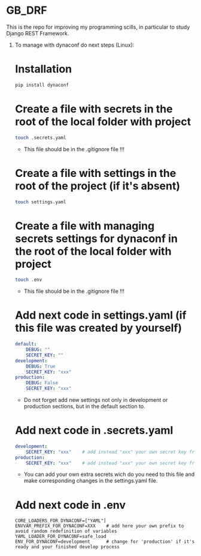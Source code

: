 # GB_DRF 
This is the repo for improving my programming scills, in particular to study Django REST Framework.

1. To manage with dynaconf do next steps (Linux):
   # Installation
     ```bash
     pip install dynaconf
     ```
   # Create a file with secrets in the root of the local folder with project
     ```bash
     touch .secrets.yaml
     ```
     * This file should be in the .gitignore file !!!
   # Create a file with settings in the root of the project (if it's absent)
     ```bash
     touch settings.yaml
     ```
   # Create a file with managing secrets settings for dynaconf in the root of the local folder with project
     ```bash
     touch .env
     ```
     * This file should be in the .gitignore file !!!
   # Add next code in settings.yaml (if this file was created by yourself)
     ```yaml
     default:
         DEBUG: ""
         SECRET_KEY: ""
     development:
         DEBUG: True
         SECRET_KEY: "xxx"
     production:
         DEBUG: False
         SECRET_KEY: "xxx"
     ```
     * Do not forget add new settings not only in development or production sections, but in the default section to.
   # Add next code in .secrets.yaml
     ```yaml
     development:
         SECRET_KEY: "xxx"    # add instead "xxx" your own secret key from django project settings
     production:
         SECRET_KEY: "xxx"    # add instead "xxx" your own secret key from django project settings
     ```
     * You can add your own extra secrets wich do you need to this file and make corresponding changes in the settings.yaml file.
   # Add next code in .env
     ```
     CORE_LOADERS_FOR_DYNACONF=["YAML"]
     ENVVAR_PREFIX_FOR_DYNACONF=XXX    # add here your own prefix to avoid random redefinition of variables
     YAML_LOADER_FOR_DYNACONF=safe_load
     ENV_FOR_DYNACONF=development      # change for 'production' if it's ready and your finished develop process
     ```

     
